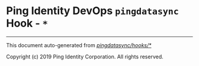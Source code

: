 
# Ping Identity DevOps `pingdatasync` Hook - `*`

---
This document auto-generated from _[pingdatasync/hooks/*](https://github.com/pingidentity/pingidentity-docker-builds/blob/master/pingdatasync/hooks/*)_

Copyright (c)  2019 Ping Identity Corporation. All rights reserved.
